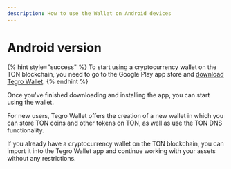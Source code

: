 ```yaml
---
description: How to use the Wallet on Android devices
---
```


# Android version

{% hint style="success" %}
To start using a cryptocurrency wallet on the TON blockchain, you need to go to the Google Play app store and [download Tegro Wallet](https://play.google.com/store/apps/details?id=com.tonholdwallet.android).
{% endhint %}

Once you've finished downloading and installing the app, you can start using the wallet.

For new users, Tegro Wallet offers the creation of a new wallet in which you can store TON coins and other tokens on TON, as well as use the TON DNS functionality.

If you already have a cryptocurrency wallet on the TON blockchain, you can import it into the Tegro Wallet app and continue working with your assets without any restrictions.
